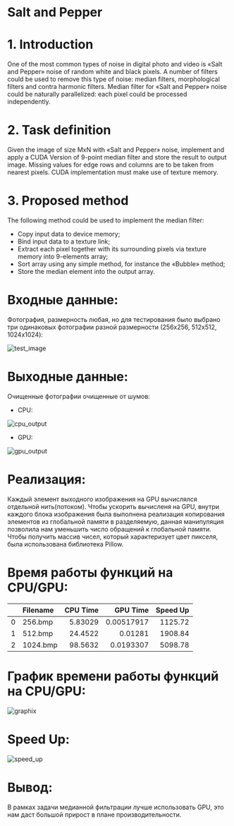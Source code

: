 # Salt and Pepper

# 1. Introduction
One of the most common types of noise in digital photo and video is «Salt and Pepper» noise of random white and black pixels. A number of filters could be used to remove this type of noise: median filters, morphological filters and contra harmonic filters. Median filter for «Salt and Pepper» noise could be naturally parallelized: each pixel could be processed independently.

# 2. Task definition
Given the image of size MxN with «Salt and Pepper» noise, implement and apply a CUDA Version of 9-point median filter and store the result to output image. Missing values for edge rows and columns are to be taken from nearest pixels. CUDA implementation must make use of texture memory.

# 3. Proposed method
The following method could be used to implement the median filter:

* Copy input data to device memory;
* Bind input data to a texture link;
* Extract each pixel together with its surrounding pixels via texture memory into 9-elements array;
* Sort array using any simple method, for instance the «Bubble» method;
* Store the median element into the output array.

# Входные данные:

Фотография, размерность любая, но для тестирования было выбрано три одинаковых фотографии разной размерности (256x256, 512x512, 1024x1024):

![test_image](https://github.com/nvnovitskiy/high-performance-computing/blob/main/Salt%20and%20Pepper/1024.bmp)

# Выходные данные:

Очищенные фотографии очищенные от шумов:

* CPU:

![cpu_output](https://github.com/nvnovitskiy/high-performance-computing/blob/main/Salt%20and%20Pepper/cpu_result/1024.bmp)

* GPU:

![gpu_output](https://github.com/nvnovitskiy/high-performance-computing/blob/main/Salt%20and%20Pepper/gpu_result/1024.bmp)

# Реализация:

Каждый элемент выходного изображения на GPU вычислялся отдельной нить(потоком). Чтобы ускорить вычисленя на GPU, внутри каждого блока изображения была выполнена реализация копирования элементов из глобальной памяти в разделяемую, данная манипуляция позволила нам уменьшить число обращений к глобальной памяти. Чтобы получить массив чисел, который характеризует цвет пикселя, была использована библиотека Pillow.

# Время работы функций на CPU/GPU:

|    | Filename   |   CPU Time |   GPU Time |   Speed Up |
|---:|:-----------|-----------:|-----------:|-----------:|
|  0 | 256.bmp    |    5.83029 | 0.00517917 |    1125.72 |
|  1 | 512.bmp    |   24.4522  | 0.01281    |    1908.84 |
|  2 | 1024.bmp   |   98.5632  | 0.0193307  |    5098.78 |

# График времени работы функций на CPU/GPU:

![graphix](https://github.com/nvnovitskiy/high-performance-computing/blob/main/Salt%20and%20Pepper/gpu_cpu.png)

# Speed Up:

![speed_up](https://github.com/nvnovitskiy/high-performance-computing/blob/main/Salt%20and%20Pepper/speed_up.png)

# Вывод: 

В рамках задачи медианной фильтрации лучше использовать GPU, это нам даст большой прирост в плане производительности.
